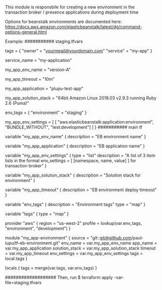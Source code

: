 This module is responsbile for creating a new environment in the transaction broker / presence applications during deployment time

Options for beanstalk environments are documented here: 
https://docs.aws.amazon.com/elasticbeanstalk/latest/dg/command-options-general.html

Example:
########### staging.tfvars

tags = {
  "owner"   = "yourmeail@yourdomain.com"
  "service" = "my-app"
}

service_name = "my-application"

my_app_env_name = "version-A"

my_app_timeout = "10m"

my_app_application = "plupu-test-app"

my_app_solution_stack = "64bit Amazon Linux 2018.03 v2.9.3 running Ruby 2.6 (Puma)"

env_tags = {
  "environment" = "staging"
}

my_app_env_settings = [
  [ "aws:elasticbeanstalk:application:environment", "BUNDLE_WITHOUT", "test:development"]
  ]
}
########### main tf

variable "my_app_env_name" {
  description = "EB environment name"
}

variable "my_app_application" {
  description = "EB application name"
}

variable "my_app_env_settings" {
  type        = "list"
  description = "A list of 3 item lists in the format env_settings = [ [namespace, name, value] ] for transaction broker"
}

variable "my_app_solution_stack" {
  description = "Solution stack for environment"
}

variable "my_app_timeout" {
  description = "EB environment deploy timeout"
}

variable "env_tags" {
  description = "Environment tags"
  type        = "map"
}

variable "tags" {
  type        = "map"
}

provider "aws" {
  region  = "us-west-2"
  profile = lookup(var.env_tags, "environment", "development")
  }

module "my_app-environment" {
  source          = "git::git@github.com/paul-lupu/tf-eb-environment.git"
  env_name        = var.my_app_env_name
  app_name        = var.my_app_application
  solution_stack  = var.my_app_solution_stack
  timeout         = var.my_app_timeout
  env_settings    = var.my_app_env_settings
  tags            = local.tags
}

locals {
  tags = merge(var.tags, var.env_tags)
}

###################
Then, run $ terraform apply  -var-file=staging.tfvars

